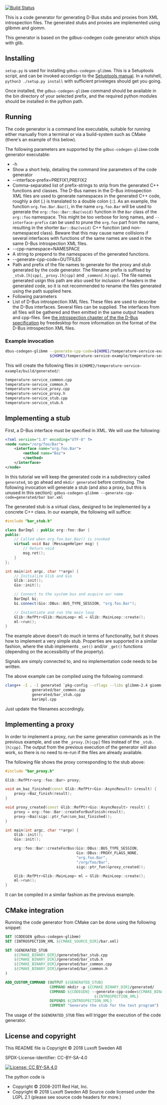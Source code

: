 [![Build Status](https://travis-ci.org/Pelagicore/gdbus-codegen-glibmm.svg?branch=master)](https://travis-ci.org/Pelagicore/gdbus-codegen-glibmm)

This is a code generator for generating D-Bus stubs and proxies from XML
introspection files. The generated stubs and proxies are implemented using
glibmm and giomm.

This generator is based on the gdbus-codegen code generator which ships with
glib.

## Installing
`setup.py` is used for installing `gdbus-codegen-glibmm`. This is a Setuptools
script, and can be invoked accordign to the [Setuptools
manual](http://pythonhosted.org//setuptools/). In a nutshell, `python3 ./setup.py
install`
with sufficient priveleges should get you going.

Once installed, the `gdbus-codegen-glibmm` command should be available in the
bin directory of your selected prefix, and the required python modules should
be installed in the python path.

## Running
The code generator is a command line executable, suitable for running either
manually from a terminal or via a build-system such as CMake (there's an
example of this below).

The following parameters are supported by the `gdbus-codegen-glibmm` code
generator executable:

* -h
 * Show a short help, detailing the command line parameters of the code generator
* --interface-prefix=PREFIX1,PREFIX2
 * Comma-separated list of prefix-strings to strip from the generated C++ functions and classes. The D-Bus names in the D-Bus introspection XML files are used to generate namespaces in the generated C++ code, roughly a dot (.) is translated to a double colon (::). As an example, the function `org.foo.Bar.Baz()`, in the name `org.foo.Bar` will be used to generate the `org::foo::Bar::Baz(void)` function in the `Bar` class of the `org::foo` namespace. This might be too verbose for long names, and `--interface-prefix` can be used to prune the `org.foo` part from the name, resulting in the shorter `Bar::Baz(void)` C++ function (and non-namespaced class). Beware that this may cause name collisions if several interfaces with functions of the same names are used in the same D-Bus introspection XML files.
* --cpp-namespace=NAMESPACE
 * A string to prepend to the namespaces of the generated functions.
* --generate-cpp-code=OUTFILES
 *  Path and prefix of the file names to generate for the proxy and stub generated by the code generator. The filename prefix is suffixed by `_stub.[h|cpp]`, `_proxy.[h|cpp]` and `_common[.h|cpp]`. The file names generated usign this path are also used for inclusion of headers in the generated code, so it is not recommended to rename the files generated using the path supplied here.
* Following parameters
 * List of D-Bus introspection XML files. These files are used to describe the D-Bus interfaces. Several files can be supplied. The interfaces from all files will be gathered and then emitted in the same output headers and cpp-files. See [the introspection chapter of the the D-Bus specification](http://dbus.freedesktop.org/doc/dbus-specification.html#introspection-format) by freedesktop for more information on the format of the D-Bus introspection XML files.

###  Example invocation
```bash
dbus-codegen-glibmm --generate-cpp-code=${HOME}/temperature-service-example/build/generated/temperature-service
                    ${HOME}/temperature-service-example/temperature-service.xml
```
This will create the following files in `${HOME}/temperature-service-example/build/generated/`:
```bash
temperature-service_common.cpp
temperature-service_common.h
temperature-service_proxy.cpp
temperature-service_proxy.h
temperature-service_stub.cpp
temperature-service_stub.h
```

## Implementing a stub
First, a D-Bus interface must be specified in XML. We will use the following:
```XML
<?xml version="1.0" encoding="UTF-8" ?>
<node name="/org/foo/Bar">
	<interface name="org.foo.Bar">
		<method name="Baz">
		</method>
	</interface>
</node>
```

In this tutorial we will keep the generated code in a subdirectory called `generated`, so go ahead and `mkdir generated`  before continuing. The following invocation will generate a stub (and also a proxy, but this is unused in this section):
`gdbus-codegen-glibmm --generate-cpp-code=generated/bar bar.xml`

The generated stub is a virtual class, designed to be implemented by a concrete
C++ class. In our example, the following will suffice:

```cpp
#include "bar_stub.h"

class BarImpl : public org::foo::Bar {
public:
    // Called wben org.foo.bar.Baz() is invoked
    virtual void Baz (MessageHelper msg) {
        // Return void
        msg.ret();
    }
};

int main(int argc, char **argv) {
    // Initialize Glib and Gio
    Glib::init();
    Gio::init();

    // Connect to the system bus and acquire our name
    BarImpl bi;
    bi.connect(Gio::DBus::BUS_TYPE_SESSION, "org.foo.Bar");

    // Instantiate and run the main loop
    Glib::RefPtr<Glib::MainLoop> ml = Glib::MainLoop::create();
    ml->run();
}
```

The example above doesn't do much in terms of functionality, but it shows how
to implement a very simple stub. Properties are supported in a similar fashion,
where the stub implements `_set()` and/or `_get()` functions (depending on the
accessibility of the property).

Signals are simply connected to, and no implementation code needs to be
written.

The above example can be compiled using the following command:
```bash
clang++ -I . -I generated `pkg-config --cflags --libs glibmm-2.4 giomm-2.4`
            generated/bar_common.cpp
            generated/bar_stub.cpp
            barimpl.cpp
```
Just update the filenames accordingly.

## Implementing a proxy
In order to implement a proxy, run the same generation commands as in the
previous example, and use the `_proxy.[h|cpp]` files instead of the
`_stub.[h|cpp]`. The output from the previous execution of the generator will
also work, so there is no need to re-run if the files are already available.

The following file shows the proxy corresponding to the stub above:

```cpp
#include "bar_proxy.h"

Glib::RefPtr<org::foo::Bar> proxy;

void on_baz_finished(const Glib::RefPtr<Gio::AsyncResult> &result) {
    proxy->Baz_finish(result);
}

void proxy_created(const Glib::RefPtr<Gio::AsyncResult> result) {
    proxy = org::foo::Bar::createForBusFinish(result);
    proxy->Baz(sigc::ptr_fun(&on_baz_finished));
}

int main(int argc, char **argv) {
    Glib::init();
    Gio::init();

    org::foo::Bar::createForBus(Gio::DBus::BUS_TYPE_SESSION,
                                Gio::DBus::PROXY_FLAGS_NONE,
                                "org.foo.Bar",
                                "/org/foo/Bar",
                                sigc::ptr_fun(&proxy_created));

    Glib::RefPtr<Glib::MainLoop> ml = Glib::MainLoop::create();
    ml->run();
}
```

It can be compiled in a similar fashion as the previous example.

## CMake integration
Running the code generator from CMake can be done using the following snippet:

```cmake
SET (CODEGEN gdbus-codegen-glibmm)
SET (INTROSPECTION_XML ${CMAKE_SOURCE_DIR}/bar.xml)

SET (GENERATED_STUB
    ${CMAKE_BINARY_DIR}/generated/bar_stub.cpp
    ${CMAKE_BINARY_DIR}/generated/bar_stub.h
    ${CMAKE_BINARY_DIR}/generated/bar_common.cpp
    ${CMAKE_BINARY_DIR}/generated/bar_common.h
)

ADD_CUSTOM_COMMAND (OUTPUT ${GENERATED_STUB}
                    COMMAND mkdir -p ${CMAKE_BINARY_DIR}/generated/
                    COMMAND ${CODEGEN} --generate-cpp-code=${CMAKE_BINARY_DIR}/generated/bar
                                        ${INTROSPECTION_XML}
                    DEPENDS ${INTROSPECTION_XML}
                    COMMENT "Generate the stub for the test program")
```

The usage of the `$GENERATED_STUB` files will trigger the execution of the code
generator.

## License and copyright
This README file is Copyright &copy; 2018 Luxoft Sweden AB

SPDX-License-Identifier: CC-BY-SA-4.0

[![License: CC BY-SA 4.0](https://img.shields.io/badge/LICENSE-CC--BY--SA--4.0-lightgrey.svg)](https://creativecommons.org/licenses/by-nc/4.0/)

The python code is 
- Copyright &copy; 2008-2011 Red Hat, Inc.
- Copyright &copy; 2018 Luxoft Sweden AB
Source code licensed under the LGPL 2.1 (please see source code headers for more.)
